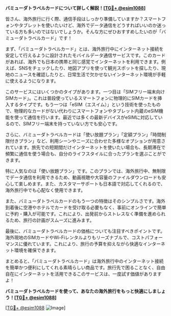 **バミューダトラベルカードについて詳しく解説！[[TG💪+ @esim1088](https://t.me/s/esim1088)]**

皆さん、海外旅行に行く際、通信手段はしっかり準備していますか？スマートフォンやタブレットを使いたいけど、海外でデータ通信をどうすればいいのか迷っている方も多いのではないでしょうか。そんな方にぜひおすすめしたいのが「バミューダトラベルカード」です！

まず、「バミューダトラベルカード」とは、海外旅行中にインターネット接続を安定して行えるように設計されたモバイルデータ通信サービスです。このカードがあれば、海外でも日本の携帯と同じ感覚でインターネットを利用できます。例えば、SNSをチェックしたり、地図アプリを使って観光スポットを探したり、現地のニュースを確認したりと、日常生活で欠かせないインターネット環境が手軽に使えるようになります。

このサービスにはいくつかのタイプがあります。一つ目は「SIMフリー端末向けSIMカード」。これは普段使っているスマートフォンに物理的にSIMカードを挿入するタイプです。もう一つは「eSIM（エスイム）」という技術を使ったもので、物理的なカードがない代わりにスマートフォンやタブレット内蔵のeSIM機能を使って通信を行います。最近では多くの最新デバイスがeSIMに対応しているので、SIMフリー端末を持っていない方でも安心です。

さらに、バミューダトラベルカードは「使い放題プラン」「定額プラン」「時間制限付きプラン」など、利用シーンやニーズに合わせた多様なオプションが用意されています。旅先での短期間だけインターネットを使いたい場合も、長期滞在で頻繁に通信を使う場合も、自分のライフスタイルに合ったプランを選ぶことができます。

特に人気なのは「使い放題プラン」です。このプランでは、海外旅行中、無制限でデータ通信を利用できるため、動画視聴や大容量のファイルダウンロードも安心して楽しめます。また、カスタマーサポートも日本語で対応してくれるので、海外旅行中でも心配なく使用できます。

また、バミューダトラベルカードのもう一つの特徴はそのシンプルさです。海外到着後に空港やホテルでカードを受け取る必要もなく、事前にオンラインで簡単に予約・購入が可能です。これにより、出発前からストレスなく準備を進められるため、旅行の計画がスムーズに進みます。

最後に、バミューダトラベルカードの価格についても注目すべきポイントです。海外現地のSIMカードやWi-Fiレンタルよりもリーズナブルで、コストパフォーマンスに優れています。これにより、旅行の予算を抑えながら快適なインターネット環境を確保できます。

まとめると、「バミューダトラベルカード」は海外旅行中のインターネット接続を簡単かつ便利にしてくれる素晴らしい商品です。旅行先で困ることなく、自由自在にインターネットを活用できるこのサービスは、一度試す価値がありますよ！

**バミューダトラベルカードを使って、あなたの海外旅行をもっと快適にしましょう！[[TG💪+ @esim1088](https://t.me/s/esim1088)]**

[[TG💪+ @esim1088](https://t.me/s/esim1088) ![Image](https://i.postimg.cc/Y0z9fWf4/image.png)]